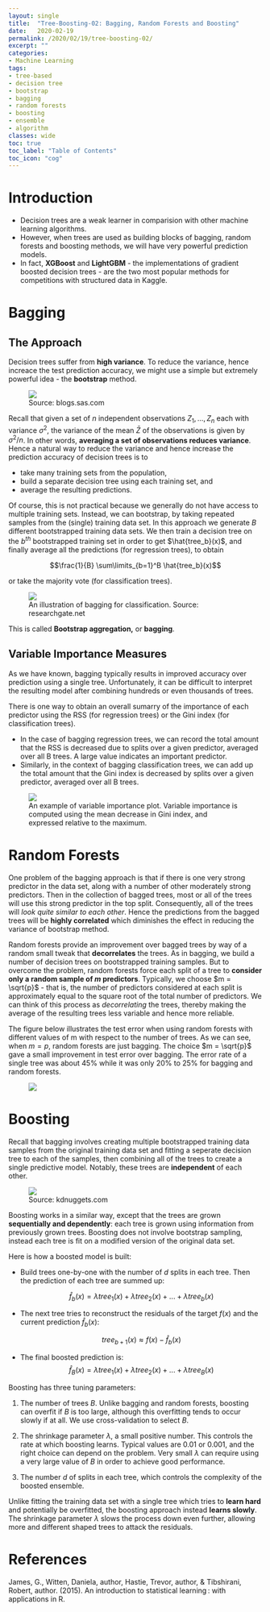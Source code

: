 ```yaml
---
layout: single
title:  "Tree-Boosting-02: Bagging, Random Forests and Boosting"
date:   2020-02-19
permalink: /2020/02/19/tree-boosting-02/
excerpt: ""
categories: 
- Machine Learning
tags:
- tree-based
- decision tree
- bootstrap
- bagging
- random forests
- boosting
- ensemble
- algorithm
classes: wide
toc: true
toc_label: "Table of Contents"
toc_icon: "cog"
---
```


# Introduction

- Decision trees are a weak learner in comparision with other machine learning algorithms.
- However, when trees are used as building blocks of bagging, random forests and boosting methods, we will have very powerful prediction models.
- In fact, **XGBoost** and **LightGBM** - the implementations of gradient boosted decision trees - are the two most popular methods for competitions with structured data in Kaggle.

# Bagging

## The Approach

Decision trees suffer from **high variance**. To reduce the variance, hence increace the test prediction accuracy, we might use a simple but extremely powerful idea - the **bootstrap** method.

<figure>
	<img src="https://github.com/datasciblog/datasciblog.github.io/blob/master/_posts/images/2020-02-19-tree-boosting-02/1.png?raw=true">
  <figcaption>Source: blogs.sas.com</figcaption>
</figure>

Recall that given a set of $n$ independent observations $Z_1, ... , Z_n$ each with variance $σ^2$, the variance of the mean $\bar{Z}$ of the observations is given by $σ^2/n$. In other words, **averaging a set of observations reduces variance**. Hence a natural way to reduce the variance and hence increase the prediction accuracy of decision trees is to 

- take many training sets from the population,
- build a separate decision tree using each training set, and
- average the resulting predictions.

Of course, this is not practical because we generally do not have access to multiple training sets. Instead, we can bootstrap, by taking repeated samples from the (single) training data set. In this approach we generate $B$ different bootstrapped training data sets. We then train a decision tree on the $b^{th}$ bootstrapped training set in order to get $\hat{tree_b}(x)$, and finally average all the predictions (for regression trees), to obtain 

$$\frac{1}{B} \sum\limits_{b=1}^B \hat{tree_b}(x)$$

or take the majority vote (for classification trees).

<figure>
	<img src="https://github.com/datasciblog/datasciblog.github.io/blob/master/_posts/images/2020-02-19-tree-boosting-02/0.png?raw=true">
  <figcaption>An illustration of bagging for classification. Source: researchgate.net</figcaption>
</figure>

This is called **Bootstrap aggregation,** or **bagging**.

## Variable Importance Measures

As we have known, bagging typically results in improved accuracy over prediction using a single tree. Unfortunately, it can be difficult to interpret the resulting model after combining hundreds or even thousands of trees.

There is one way to obtain an overall sumarry of the importance of each predictor using the RSS (for regression trees) or the Gini index (for classification trees).

- In the case of bagging regression trees, we can record the total amount that the RSS is decreased due to splits over a given predictor, averaged over all B trees. A large value indicates an important predictor.
- Similarly, in the context of bagging classification trees, we can add up the total amount that the Gini index is decreased by splits over a given predictor, averaged over all B trees.

<figure>
	<img src="https://github.com/datasciblog/datasciblog.github.io/blob/master/_posts/images/2020-02-19-tree-boosting-02/2.png?raw=true">
  <figcaption>An example of variable importance plot. Variable importance is computed using the mean decrease in Gini index, and expressed relative to the maximum.</figcaption>
</figure>

# Random Forests

One problem of the bagging approach is that if there is one very strong predictor in the data set, along with a number of other moderately strong predictors. Then in the collection of bagged trees, most or all of the trees will use this strong predictor in the top split. Consequently, all of the trees will *look quite similar to each other*. Hence the predictions from the bagged trees will be **highly correlated** which diminishes the effect in reducing the variance of bootstrap method.

Random forests provide an improvement over bagged trees by way of a random small tweak that **decorrelates** the trees. As in bagging, we build a number of decision trees on bootstrapped training samples. But to overcome the problem, random forests force each split of a tree to **consider only a random sample of $m$ predictors**. Typically, we choose $m = \sqrt{p}$ - that is, the number of predictors considered at each split is approximately equal to the square root of the total number of predictors. We can think of this process as *decorrelating* the trees, thereby making the average of the resulting trees less variable and hence more reliable.

The figure below illustrates the test error when using random forests with different values of m with respect to the number of trees. As we can see, when $m=p$, random forests are just bagging. The choice $m = \sqrt{p}$ gave a small improvement in test error over bagging. The error rate of a single tree was about 45% while it was only 20% to 25% for bagging and random forests.

<figure>
	<img src="https://github.com/datasciblog/datasciblog.github.io/blob/master/_posts/images/2020-02-19-tree-boosting-02/3.png?raw=true">
</figure>

# Boosting

Recall that bagging involves creating multiple bootstrapped training data samples from the original training data set and fitting a seperate decision tree to each of the samples, then combining all of the trees to create a single predictive model. Notably, these trees are **independent** of each other.

<figure>
	<img src="https://github.com/datasciblog/datasciblog.github.io/blob/master/_posts/images/2020-02-19-tree-boosting-02/5.png?raw=true">
  <figcaption>Source: kdnuggets.com</figcaption>
</figure>

Boosting works in a similar way, except that the trees are grown **sequentially and dependently**: each tree is grown using information from previously grown trees. Boosting does not involve bootstrap sampling, instead each tree is fit on a modified version of the original data set.

Here is how a boosted model is built:

- Build trees one-by-one with the number of $d$ splits in each tree. Then the prediction of each tree are summed up:

    $$ \hat{f}_b(x) = \lambda tree_1(x) + \lambda tree_2(x) + ... + \lambda tree_b(x)$$

- The next tree tries to reconstruct the residuals of the target $f(x)$ and the current prediction $\hat{f}_b(x)$:

    $$ tree_{b+1}(x) \approx f(x) - \hat{f}_b(x)$$
  
- The final boosted prediction is:
    $$ \hat{f}_B(x) = \lambda tree_1(x) + \lambda tree_2(x) + ... + \lambda tree_B(x)$$

Boosting has three tuning parameters:

1. The number of trees $B$. Unlike bagging and random forests, boosting can overfit if $B$ is too large, although this overfitting tends to occur slowly if at all. We use cross-validation to select $B$.

2. The shrinkage parameter $\lambda$, a small positive number. This controls the rate at which boosting learns. Typical values are 0.01 or 0.001, and the right choice can depend on the problem. Very small $\lambda$ can require using a very large value of $B$ in order to achieve good performance.

3. The number $d$ of splits in each tree, which controls the complexity of the boosted ensemble.

Unlike fitting the training data set with a single tree which tries to **learn hard** and potentially be overfitted, the boosting approach instead **learns slowly**. The shrinkage parameter $\lambda$ slows the process down even further, allowing more and different shaped trees to attack the residuals.

# References

  James, G., Witten, Daniela, author, Hastie, Trevor, author, & Tibshirani, Robert, author. (2015). An introduction to statistical learning : with applications in R.